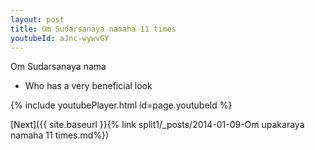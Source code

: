 ```yaml
---
layout: post
title: Om Sudarsanaya namaha 11 times
youtubeId: aJnc-wywvGY
---
```

 
 
Om Sudarsanaya nama 
 
 -  Who has a very beneficial look 
 
  
 
  
 
 
 
 
 
 


{% include youtubePlayer.html id=page.youtubeId %}
 
[Next]({{ site.baseurl }}{% link  split1/_posts/2014-01-09-Om upakaraya namaha 11 times.md%})
 
